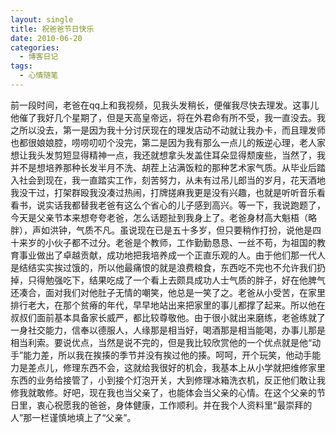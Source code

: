 ```yaml
---
layout: single
title: 祝爸爸节日快乐
date: 2010-06-20
categories:
  - 博客日记
tags:
  - 心情随笔
---
```


前一段时间，老爸在qq上和我视频，见我头发稍长，便催我尽快去理发。这事儿他催了我好几个星期了，但是天高皇帝远，将在外君命有所不受，我一直没去。我之所以没去，第一是因为我十分讨厌现在的理发店动不动就让我办卡，而且理发师也都很娘娘腔，唠唠叨叨个没完，第二是因为我有那么一点儿的叛逆心理，老人家想让我头发剪短显得精神一点，我还就想拿头发盖住耳朵显得颓废些，当然了，我并不是想培养那种长发半月不洗、胡茬上沾满饭粒的那种艺术家气质。从毕业后踏入社会到现在，我一直踏实工作，刻苦努力，从未有过吊儿郎当的岁月，花天酒地我没干过，打架群殴我没凑过热闹，打牌搓麻我更是没有兴趣，也就是听听音乐看看书，说实话我都替我老爸有这么个省心的儿子感到高兴。等一下，我说跑题了，今天是父亲节本来想夸夸老爸，怎么话题扯到我身上了。老爸身材高大魁梧（略胖），声如洪钟，气质不凡。虽说现在已是五十多岁，但只要稍作打扮，说他是四十来岁的小伙子都不过分。老爸是个教师，工作勤勤恳恳、一丝不苟，为祖国的教育事业做出了卓越贡献，成功地把我培养成一个正直乐观的人。由于他们那一代人是结结实实挨过饿的，所以他最痛恨的就是浪费粮食，东西吃不完也不允许我们扔掉，只得勉强吃下，结果吃成了一个看上去颇具成功人士气质的胖子，好在他脾气还凑合，面对我们对他肚子无情的嘲笑，他总是一笑了之。老爸从小受苦，在家里排行老大，在那个贫瘠的年代，早早地站出来把家里的事儿都撑了起来。所以他在叔叔们面前基本具备家长威严，都比较尊敬他。由于很小就出来磨练，老爸练就了一身社交能力，信奉以德服人，人缘那是相当好，喝酒那是相当能喝，办事儿那是相当利索。要说优点，当然是说不完的，但是我比较欣赏他的一个优点就是他“动手”能力差，所以我在挨揍的季节并没有挨过他的揍。呵呵，开个玩笑，他动手能力是差点儿，修理东西不会，这就给我很好的机会，我基本上从小学就把维修家里东西的业务给接管了，小到接个灯泡开关，大到修理冰箱洗衣机，反正他们敢让我修我就敢修。好吧，现在我也当父亲了，也能体会当父亲的心情。在这个父亲的节日里，衷心祝愿我的爸爸，身体健康，工作顺利。并在我个人资料里“最崇拜的人”那一栏谨慎地填上了“父亲”。
